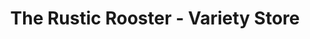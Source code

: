 ---
title: "The Rustic Rooster - Variety Store"
url: /elkmont/the-rustic-rooster-variety-store/
shop: Gebrauchtwaren
---